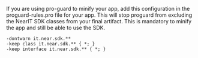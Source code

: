If you are using pro-guard to minify your app, add this configuration in the proguard-rules.pro file for your app.
This will stop proguard from excluding the NearIT SDK classes from your final artifact.
This is mandatory to minify the app and still be able to use the SDK.

```
-dontwarn it.near.sdk.**
-keep class it.near.sdk.** { *; }
-keep interface it.near.sdk.** { *; }
```
